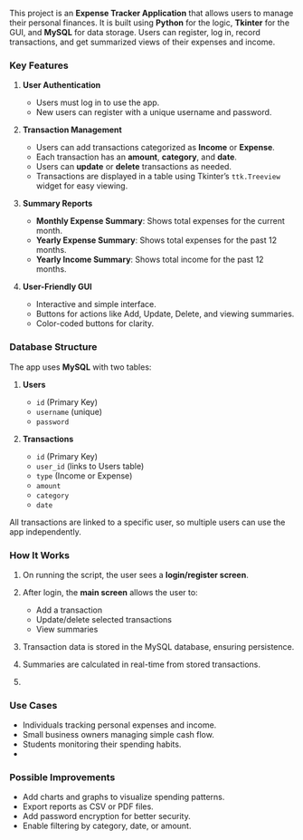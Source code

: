 This project is an **Expense Tracker Application** that allows users to manage their personal finances. It is built using **Python** for the logic, **Tkinter** for the GUI, and **MySQL** for data storage. Users can register, log in, record transactions, and get summarized views of their expenses and income.

### **Key Features**

1. **User Authentication**

   * Users must log in to use the app.
   * New users can register with a unique username and password.

2. **Transaction Management**

   * Users can add transactions categorized as **Income** or **Expense**.
   * Each transaction has an **amount**, **category**, and **date**.
   * Users can **update** or **delete** transactions as needed.
   * Transactions are displayed in a table using Tkinter’s `ttk.Treeview` widget for easy viewing.

3. **Summary Reports**

   * **Monthly Expense Summary**: Shows total expenses for the current month.
   * **Yearly Expense Summary**: Shows total expenses for the past 12 months.
   * **Yearly Income Summary**: Shows total income for the past 12 months.

4. **User-Friendly GUI**

   * Interactive and simple interface.
   * Buttons for actions like Add, Update, Delete, and viewing summaries.
   * Color-coded buttons for clarity.

### **Database Structure**

The app uses **MySQL** with two tables:

1. **Users**

   * `id` (Primary Key)
   * `username` (unique)
   * `password`

2. **Transactions**

   * `id` (Primary Key)
   * `user_id` (links to Users table)
   * `type` (Income or Expense)
   * `amount`
   * `category`
   * `date`

All transactions are linked to a specific user, so multiple users can use the app independently.

### **How It Works**

1. On running the script, the user sees a **login/register screen**.
2. After login, the **main screen** allows the user to:

   * Add a transaction
   * Update/delete selected transactions
   * View summaries
3. Transaction data is stored in the MySQL database, ensuring persistence.
4. Summaries are calculated in real-time from stored transactions.
5. 
### **Use Cases**

* Individuals tracking personal expenses and income.
* Small business owners managing simple cash flow.
* Students monitoring their spending habits.
* 
### **Possible Improvements**

* Add charts and graphs to visualize spending patterns.
* Export reports as CSV or PDF files.
* Add password encryption for better security.
* Enable filtering by category, date, or amount.
